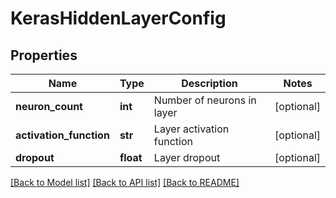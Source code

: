 # KerasHiddenLayerConfig

## Properties
Name | Type | Description | Notes
------------ | ------------- | ------------- | -------------
**neuron_count** | **int** | Number of neurons in layer | [optional] 
**activation_function** | **str** | Layer activation function | [optional] 
**dropout** | **float** | Layer dropout | [optional] 

[[Back to Model list]](../README.md#documentation-for-models) [[Back to API list]](../README.md#documentation-for-api-endpoints) [[Back to README]](../README.md)


